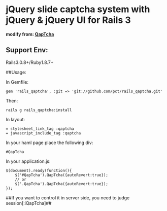 jQuery slide captcha system with jQuery & jQuery UI for Rails 3
=========================================================

__modify from: [QapTcha](http://www.myjqueryplugins.com/QapTcha "QapTcha")__

Support Env:
------------
Rails3.0.8+/Ruby1.8.7+

##Usage:

In Gemfile:

    gem 'rails_qaptcha', :git => 'git://github.com/pct/rails_qaptcha.git'

Then:

    rails g rails_qaptcha:install

In layout:

    = stylesheet_link_tag :qaptcha
    = javascript_include_tag :qaptcha

In your haml page place the following div:

    #QapTcha

In your application.js:

    $(document).ready(function(){
        $('#QapTcha').QapTcha({autoRevert:true});
        // or
        $('.QapTcha').QapTcha({autoRevert:true});
    });

##If you want to control it in server side, you need to judge session[:iQapTcha]##
